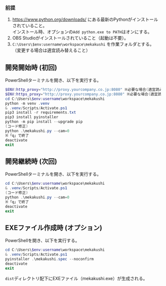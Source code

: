 ### 前提

1. https://www.python.org/downloads/ にある最新のPythonがインストールされていること。  
  インストール時、オプションの`Add python.exe to PATH`はオンにする。
1. OBS Studioがインストールされていること（起動は不要）。
2. `C:\Users\$env:username\workspace\mekakushi` を作業フォルダとする。  
   （変更する場合は適宜読み替えること）

## 開発開始時 (初回)

PowerShellターミナルを開き、以下を実行する。

```PowerShell
$ENV:http_proxy="http://proxy.yourcompany.co.jp:8080" ※必要な場合(適宜読み替え)
$ENV:https_proxy="http://proxy.yourcompany.co.jp:8080" ※必要な場合(適宜読み替え)
cd C:\Users\$env:username\workspace\mekakushi
python -m venv .venv
& .venv/Scripts/Activate.ps1
pip3 install -r requirements.txt
pip3 install pyinstaller
python -m pip install --upgrade pip
(コード修正)
python .\mekakushi.py --cam=0
※「q」で終了
deactivate
exit
```

## 開発継続時 (次回)

PowerShellターミナルを開き、以下を実行する。

```PowerShell
cd C:\Users\$env:username\workspace\mekakushi
& .venv/Scripts/Activate.ps1
(コード修正)
python .\mekakushi.py --cam=0
※「q」で終了
deactivate
exit
```

## EXEファイル作成時 (オプション)

PowerShellを開き、以下を実行する。  

```PowerShell
cd C:\Users\$env:username\workspace\mekakushi
& .venv/Scripts/Activate.ps1
pyinstaller .\mekakushi.spec --noconfirm
deactivate
exit
```

`dist`ディレクトリ配下にEXEファイル（mekakushi.exe）が生成される。
